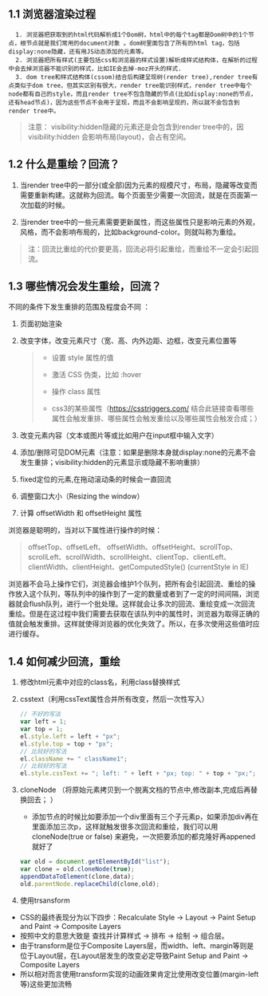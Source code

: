 

## 1.1 浏览器渲染过程

      1. 浏览器把获取到的html代码解析成1个Dom树，html中的每个tag都是Dom树中的1个节点，根节点就是我们常用的document对象 。dom树里面包含了所有的html tag，包括display:none隐藏，还有用JS动态添加的元素等。
      2. 浏览器把所有样式(主要包括css和浏览器的样式设置)解析成样式结构体，在解析的过程中会去掉浏览器不能识别的样式，比如IE会去掉-moz开头的样式.
      3. dom tree和样式结构体(cssom)结合后构建呈现树(render tree),render tree有点类似于dom tree，但其实区别有很大，render tree能识别样式，render tree中每个node都有自己的style，而且render tree不包含隐藏的节点(比如display:none的节点，还有head节点)，因为这些节点不会用于呈现，而且不会影响呈现的，所以就不会包含到 render tree中。

> 注意： visibility:hidden隐藏的元素还是会包含到render tree中的，因visibility:hidden 会影响布局(layout)，会占有空间。



## 1.2 什么是重绘？回流？

1. 当render tree中的一部分(或全部)因为元素的规模尺寸，布局，隐藏等改变而需要重新构建。这就称为回流。每个页面至少需要一次回流，就是在页面第一次加载的时候。

2. 当render tree中的一些元素需要更新属性，而这些属性只是影响元素的外观，风格，而不会影响布局的，比如background-color。则就叫称为重绘。

> 注：回流比重绘的代价要更高，回流必将引起重绘，而重绘不一定会引起回流。



## 1.3 哪些情况会发生重绘，回流？

不同的条件下发生重排的范围及程度会不同 ：

1. 页面初始渲染

2. 改变字体，改变元素尺寸（宽、高、内外边距、边框，改变元素位置等

   > - 设置 style 属性的值 
   >
   > - 激活 CSS 伪类，比如 :hover
   >
   > - 操作 class 属性
   >
   > - css3的某些属性（https://csstriggers.com/  结合此链接查看哪些属性会触发重排、哪些属性会触发重绘以及哪些属性会触发合成；）

3. 改变元素内容（文本或图片等或比如用户在input框中输入文字）

4. 添加/删除可见DOM元素（注意：如果是删除本身就display:none的元素不会发生重排；visibility:hidden的元素显示或隐藏不影响重排）

5. fixed定位的元素,在拖动滚动条的时候会一直回流

6. 调整窗口大小（Resizing the window）

7. 计算 offsetWidth 和 offsetHeight 属性

浏览器是聪明的，当对以下属性进行操作的时候：

> offsetTop、offsetLeft、 offsetWidth、offsetHeight、scrollTop、scrollLeft、scrollWidth、scrollHeight、clientTop、clientLeft、clientWidth、clientHeight、getComputedStyle() (currentStyle in IE)

浏览器不会马上操作它们，浏览器会维护1个队列，把所有会引起回流、重绘的操作放入这个队列，等队列中的操作到了一定的数量或者到了一定的时间间隔，浏览器就会flush队列，进行一个批处理。这样就会让多次的回流、重绘变成一次回流重绘。但是在这过程中我们需要去获取在该队列中的属性时，浏览器为取得正确的值就会触发重排。这样就使得浏览器的优化失效了。所以，在多次使用这些值时应进行缓存。

## 1.4 如何减少回流，重绘

1. 修改html元素中对应的class名，利用class替换样式

2. csstext（利用cssText属性合并所有改变，然后一次性写入）

   ```js
   // 不好的写法
   var left = 1;
   var top = 1;
   el.style.left = left + "px";
   el.style.top = top + "px";
   // 比较好的写法 
   el.className += " className1";
   // 比较好的写法 
   el.style.cssText += "; left: " + left + "px; top: " + top + "px;";
   ```

3. cloneNode （将原始元素拷贝到一个脱离文档的节点中,修改副本,完成后再替换回去； ）

   - 添加节点的时候比如要添加一个div里面有三个子元素p，如果添加div再在里面添加三次p，这样就触发很多次回流和重绘，我们可以用cloneNode(true or false) 来避免，一次把要添加的都克隆好再appened就好了

   ```js
   var old = document.getElementById("list");
   var clone = old.cloneNode(true);
   appendDataToElement(clone,data);
   old.parentNode.replaceChild(clone,old);
   ```

4.  使用trsansform

   - CSS的最终表现分为以下四步：Recalculate Style -> Layout -> Paint Setup and Paint -> Composite Layers
   - 按照中文的意思大致是 查找并计算样式 -> 排布 -> 绘制 -> 组合层。
   - 由于transform是位于Composite Layers层，而width、left、margin等则是位于Layout层，在Layout层发生的改变必定导致Paint Setup and Paint -> Composite Layers
   - 所以相对而言使用transform实现的动画效果肯定比使用改变位置(margin-left等)这些更加流畅



